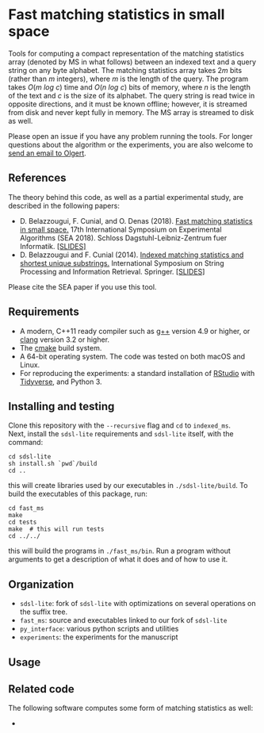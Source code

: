Fast matching statistics in small space
=========

Tools for computing a compact representation of the matching statistics array (denoted by MS in what follows) between an indexed text and a query string on any byte alphabet. The matching statistics array takes 2*m* bits (rather than *m* integers), where *m* is the length of the query. The program takes *O*(*m log c*) time and *O*(*n log c*) bits of memory, where *n* is the length of the text and *c* is the size of its alphabet. The query string is read twice in opposite directions, and it must be known offline; however, it is streamed from disk and never kept fully in memory. The MS array is streamed to disk as well.

Please open an issue if you have any problem running the tools. For longer questions about the algorithm or the experiments, you are also welcome to [send an email to Olgert](mailto:gertidenas@gmail.com).


References
------------

The theory behind this code, as well as a partial experimental study, are described in the following papers:

* D. Belazzougui, F. Cunial, and O. Denas (2018). [Fast matching statistics in small space.](https://drops.dagstuhl.de/opus/volltexte/2018/8952/) 17th International Symposium on Experimental Algorithms (SEA 2018). Schloss Dagstuhl-Leibniz-Zentrum fuer Informatik. [[SLIDES]](https://www.slideshare.net/FabioCunial/fast-matching-statistics-in-small-space)
* D. Belazzougui and F. Cunial (2014). [Indexed matching statistics and shortest unique substrings.](https://link.springer.com/chapter/10.1007/978-3-319-11918-2_18) International Symposium on String Processing and Information Retrieval. Springer. [[SLIDES]](https://www.slideshare.net/FabioCunial/indexed-matching-statistics-and-shortest-unique-substrings)

Please cite the SEA paper if you use this tool.


Requirements
------------

* A modern, C++11 ready compiler such as [g++](https://gcc.gnu.org) version 4.9 or higher, or [clang](https://clang.llvm.org) version 3.2 or higher.
* The [cmake](http://www.cmake.org) build system.
* A 64-bit operating system. The code was tested on both macOS and Linux.
* For reproducing the experiments: a standard installation of [RStudio](https://www.rstudio.com) with [Tidyverse](https://www.tidyverse.org/), and Python 3.


Installing and testing
------------

Clone this repository with the `--recursive` flag and `cd` to `indexed_ms`.  
Next, install the `sdsl-lite` requirements and `sdsl-lite` itself, with the command:

```
cd sdsl-lite
sh install.sh `pwd`/build
cd ..
```

this will create libraries used by our executables in `./sdsl-lite/build`. To build the executables of this package, run:

```
cd fast_ms
make
cd tests
make  # this will run tests  
cd ../../
```

this will build the programs in `./fast_ms/bin`. Run a program without arguments to get a description
of what it does and of how to use it.


Organization
------------

 - `sdsl-lite`: fork of `sdsl-lite` with optimizations on several operations on the suffix tree.
 - `fast_ms`: source and executables linked to our fork of `sdsl-lite`
 - `py_interface`: various python scripts and utilities 
 - `experiments`: the experiments for the manuscript 
 
 
Usage
------------



Related code
---------

The following software computes some form of matching statistics as well:

* 



